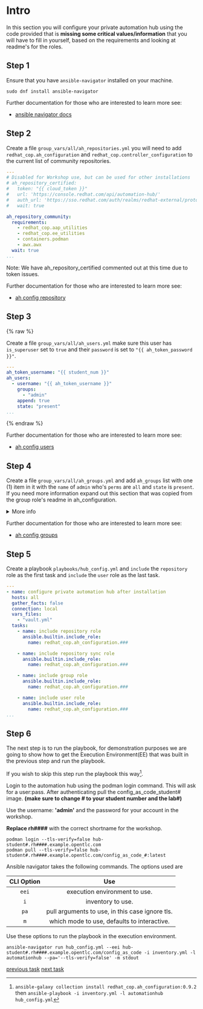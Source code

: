 # Intro

In this section you will configure your private automation hub using the code provided that is **missing some critical values/information** that you will have to fill in yourself, based on the requirements and looking at readme's for the roles.

## Step 1

Ensure that you have `ansible-navigator` installed on your machine.

```console
sudo dnf install ansible-navigator
```

Further documentation for those who are interested to learn more see:

- [ansible navigator docs](https://ansible-navigator.readthedocs.io/en/latest/installation/#install-ansible-navigator)

## Step 2

Create a file `group_vars/all/ah_repositories.yml` you will need to add `redhat_cop.ah_configuration` and `redhat_cop.controller_configuration` to the current list of community repositories.

```yaml
---
# Disabled for Workshop use, but can be used for other installations
# ah_repository_certified:
#   token: "{{ cloud_token }}"
#   url: 'https://console.redhat.com/api/automation-hub/'
#   auth_url: 'https://sso.redhat.com/auth/realms/redhat-external/protocol/openid-connect/token'
#   wait: true

ah_repository_community:
  requirements:
    - redhat_cop.aap_utilities
    - redhat_cop.ee_utilities
    - containers.podman
    - awx.awx
  wait: true
...

```

Note: We have ah_repository_certified commented out at this time due to token issues.

Further documentation for those who are interested to learn more see:

- [ah config repository](https://github.com/redhat-cop/ah_configuration/blob/devel/roles/repository/README.md)

## Step 3

{% raw %}

Create a file `group_vars/all/ah_users.yml` make sure this user has `is_superuser` set to `true` and their `password` is set to `"{{ ah_token_password }}"`.

```yaml
---
ah_token_username: "{{ student_num }}"
ah_users:
  - username: "{{ ah_token_username }}"
    groups:
      - "admin"
    append: true
    state: "present"
...

```

{% endraw %}

Further documentation for those who are interested to learn more see:

- [ah config users](https://github.com/redhat-cop/ah_configuration/blob/devel/roles/user/README.md)

## Step 4

Create a file `group_vars/all/ah_groups.yml` and add `ah_groups` list with one (1) item in it with the `name` of `admin` who's `perms` are `all` and `state` is `present`.
If you need more information expand out this section that was copied from the group role's readme in ah_configuration.

<details>
  <summary>More info</summary>

### Variables

|Variable Name|Default Value|Required|Type|Description|
|:---:|:---:|:---:|:---:|:---:|
|`name`|""|yes|str|Group Name. Must be lower case containing only alphanumeric characters and underscores.|
|`perms`|""|yes|str|The list of permissions to add to or remove from the given group. See below for options.|
|`state`|`present`|no|str|Desired state of the group.|
<!-- |`new_name`|""|yes|str|Setting this option will change the existing name (looked up via the name field.| -->

#### perms

The module accepts the following roles:

- For user management, `add_user`, `change_user`, `delete_user`, and `view_user`.
- For group management, `add_group`, `change_group`, `delete_group`, and `view_group`.
- For collection namespace management, `add_namespace`, `change_namespace`, `upload_to_namespace`, and `delete_namespace`.
- For collection content management, `modify_ansible_repo_content`, and `delete_collection`.
- For remote repository configuration, `change_collectionremote` and `view_collectionremote`.
- For container image management, only with private automation hub v4.3.2
  or later, `change_containernamespace_perms`, `change_container`,
  `change_image_tag`, `create_container`, `push_container`, and `delete_containerrepository`.
- For task management, `change_task`, `view_task`, and `delete_task`.
- You can also grant or revoke all permissions with `*` or `all`.

### Standard Project Data Structure

#### Yaml Example

```yaml
---
ah_groups:
  - name: group1
    state: present
...

```

</details>

Further documentation for those who are interested to learn more see:

- [ah config groups](https://github.com/redhat-cop/ah_configuration/blob/devel/roles/group/README.md)

## Step 5

Create a playbook `playbooks/hub_config.yml` and `include` the `repository` role as the first task and `include` the `user` role as the last task.

```yaml
---
- name: configure private automation hub after installation
  hosts: all
  gather_facts: false
  connection: local
  vars_files:
    - "vault.yml"
  tasks:
    - name: include repository role
      ansible.builtin.include_role:
        name: redhat_cop.ah_configuration.###

    - name: include repository sync role
      ansible.builtin.include_role:
        name: redhat_cop.ah_configuration.###

    - name: include group role
      ansible.builtin.include_role:
        name: redhat_cop.ah_configuration.###

    - name: include user role
      ansible.builtin.include_role:
        name: redhat_cop.ah_configuration.###
...
```

## Step 6

The next step is to run the playbook, for demonstration purposes we are going to show how to get the Execution Environment(EE) that was built in the previous step and run the playbook.

If you wish to skip this step run the playbook this way[^1].

[^1]: `ansible-galaxy collection install redhat_cop.ah_configuration:0.9.2` then `ansible-playbook -i inventory.yml -l automationhub hub_config.yml`

Login to the automation hub using the podman login command. This will ask for a user:pass. After authenticating pull the config_as_code_student# image. **(make sure to change # to your student number and the lab#)**

Use the username: **'admin'** and the password for your account in the workshop.

**Replace rh####** with the correct shortname for the workshop.

```console
podman login --tls-verify=false hub-student#.rh####.example.opentlc.com
podman pull --tls-verify=false hub-student#.rh####.example.opentlc.com/config_as_code_#:latest
```

Ansible navigator takes the following commands.
The options used are

|CLI Option|Use|
|:---:|:---:|
|`eei`|execution environment to use.|
|`i`|inventory to use.|
|`pa`|pull arguments to use, in this case ignore tls.|
|`m`|which mode to use, defaults to interactive.|

Use these options to run the playbook in the execution environment.

```console
ansible-navigator run hub_config.yml --eei hub-student#.rh####.example.opentlc.com/config_as_code -i inventory.yml -l automationhub --pa='--tls-verify=false' -m stdout
```

[previous task](task1.md) [next task](task3.md)
